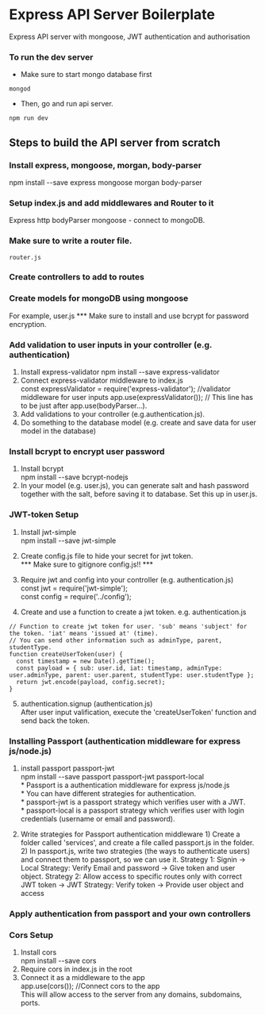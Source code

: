 # Express API Server Boilerplate
  Express API server with mongoose, JWT authentication and authorisation

### To run the dev server

* Make sure to start mongo database first
```
mongod
```
* Then, go and run api server.
```
npm run dev
```

## Steps to build the API server from scratch

### Install express, mongoose, morgan, body-parser
  npm install --save express mongoose morgan body-parser

### Setup index.js and add middlewares and Router to it
  Express
  http
  bodyParser
  mongoose - connect to mongoDB.

### Make sure to write a router file.
    router.js   

### Create controllers to add to routes

### Create models for mongoDB using mongoose
  For example, user.js
  *** Make sure to install and use bcrypt for password encryption.

### Add validation to user inputs in your controller (e.g. authentication)
  1. Install express-validator
    npm install --save express-validator   
  2. Connect express-validator middleware to index.js   
    const expressValidator = require('express-validator'); //validator middleware for user inputs
    app.use(expressValidator()); // This line has to be just after app.use(bodyParser...).   
  3. Add validations to your controller (e.g.authentication.js).
  4. Do something to the database model (e.g. create and save data for user model in the database)

### Install bcrypt to encrypt user password
  1. Install bcrypt   
    npm install --save bcrypt-nodejs   
  2. In your model (e.g. user.js), you can generate salt and hash password together with the salt, before saving it to database. Set this up in user.js.

### JWT-token Setup
  1. Install jwt-simple   
    npm install --save jwt-simple   
  2. Create config.js file to hide your secret for jwt token.   
    *** Make sure to gitignore config.js!! ***   
  3. Require jwt and config into your controller (e.g. authentication.js)   
    const jwt = require('jwt-simple');   
    const config = require('../config');   

  4. Create and use a function to create a jwt token.
  e.g. authentication.js
  ```     
  // Function to create jwt token for user. 'sub' means 'subject' for the token. 'iat' means 'issued at' (time).
  // You can send other information such as adminType, parent, studentType.
  function createUserToken(user) {
    const timestamp = new Date().getTime();
    const payload = { sub: user.id, iat: timestamp, adminType: user.adminType, parent: user.parent, studentType: user.studentType };
    return jwt.encode(payload, config.secret);
  }
  ```   
  5. authentication.signup (authentication.js)   
    After user input valification, execute the 'createUserToken' function and send back the token.

### Installing Passport (authentication middleware for express js/node.js)
  1. install passport passport-jwt    
        npm install --save passport passport-jwt passport-local  
    * Passport is a authentication middleware for express js/node.js   
    * You can have different strategies for authentication.   
    * passport-jwt is a passport strategy which verifies user with a JWT.   
    * passport-local is a passport strategy which verifies user with login credentials (username or email and password).   

  2. Write strategies for Passport authentication middleware
    1) Create a folder called 'services', and create a file called passport.js in the folder.   
    2) In passport.js, write two strategies (the ways to authenticate users) and connect them to passport, so we can use it.
      Strategy 1: Signin -> Local Strategy: Verify Email and password -> Give token and user object.
      Strategy 2: Allow access to specific routes only with correct JWT token -> JWT Strategy: Verify token -> Provide user object and access

### Apply authentication from passport and your own controllers

### Cors Setup
  1. Install cors   
    npm install --save cors   
  2. Require cors in index.js in the root   
  3. Connect it as a middleware to the app   
      app.use(cors()); //Connect cors to the app   
  This will allow access to the server from any domains, subdomains, ports.   
